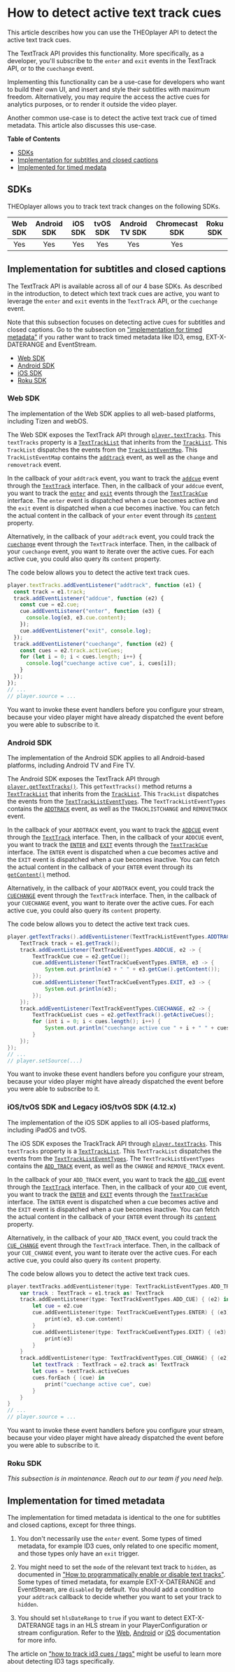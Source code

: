 # How to detect active text track cues

This article describes how you can use the THEOplayer API to detect the active text track cues.

The TextTrack API provides this functionality. More specifically, as a developer, you'll subscribe to the `enter` and `exit` events in the TextTrack API, or to the `cuechange` event.

Implementing this functionality can be a use-case for developers who want to build their own UI, and insert and style their subtitles with maximum freedom.
Alternatively, you may require the access the active cues for analytics purposes, or to render it outside the video player.

Another common use-case is to detect the active text track cue of timed metadata. This article also discusses this use-case.

**Table of Contents**

- [SDKs](#sdks)
- [Implementation for subtitles and closed captions](#implementation-for-subtitles-and-closed-captions)
- [Implemented for timed medata](#implementation-for-timed-metadata)

## SDKs

THEOplayer allows you to track text track changes on the following SDKs.

| Web SDK | Android SDK | iOS SDK | tvOS SDK | Android TV SDK | Chromecast SDK | Roku SDK |
| :-----: | :---------: | :-----: | :------: | :------------: | :------------: | -------- |
|   Yes   |     Yes     |   Yes   |   Yes    |      Yes       |      Yes       |          |

## Implementation for subtitles and closed captions

The TextTrack API is available across all of our 4 base SDKs. As described in the introduction, to detect which text track cues are active, you want to leverage the `enter` and `exit` events in the `TextTrack` API, or the `cuechange` event.

Note that this subsection focuses on detecting active cues for subtitles and closed captions.
Go to the subsection on ["implementation for timed metadata"](#implementation-for-timed-metadata) if you rather want to track timed metadata like ID3, emsg, EXT-X-DATERANGE and EventStream.

- [Web SDK](#web-sdk)
- [Android SDK](#android-sdk)
- [iOS SDK](#iostvos-sdk-and-legacy-iostvos-sdk--412x-)
- [Roku SDK](#roku-sdk)

### Web SDK

The implementation of the Web SDK applies to all web-based platforms, including Tizen and webOS.

The Web SDK exposes the TextTrack API through [`player.textTracks`](pathname:///theoplayer/v6/api-reference/web/classes/ChromelessPlayer.html#texttracks). This `textTracks` property is a [`TextTrackList`](pathname:///theoplayer/v6/api-reference/web/interfaces/TextTracksList.html) that inherits from the [`TrackList`](pathname:///theoplayer/v6/api-reference/web/interfaces/TrackList.html). This `TrackList` dispatches the events from the [`TrackListEventMap`](pathname:///theoplayer/v6/api-reference/web/interfaces/TrackListEventMap.html). This `TrackListEventMap` contains the [`addtrack`](pathname:///theoplayer/v6/api-reference/web/interfaces/TrackListEventMap.html#change) event, as well as the `change` and `removetrack` event.

In the callback of your `addtrack` event, you want to track the [`addcue`](pathname:///theoplayer/v6/api-reference/web/interfaces/TextTrackEventMap.html#addcue) event through the [`TextTrack`](pathname:///theoplayer/v6/api-reference/web/interfaces/TextTrack.html) interface. Then, in the callback of your `addcue` event, you want to track the [`enter`](pathname:///theoplayer/v6/api-reference/web/interfaces/TextTrackCueEventMap.html#enter) and [`exit`](pathname:///theoplayer/v6/api-reference/web/interfaces/TextTrackCueEventMap.html#exit) events through the [`TextTrackCue`](https://docs.theoplayer.com/api-reference/web/theoplayer.texttrackcue.md) interface. The `enter` event is dispatched when a cue becomes active and the `exit` event is dispatched when a cue becomes inactive. You can fetch the actual content in the callback of your `enter` event through its [`content`](https://docs.theoplayer.com/api-reference/web/theoplayer.texttrackcue.md#content) property.

Alternatively, in the callback of your `addtrack` event, you could track the [`cuechange`](pathname:///theoplayer/v6/api-reference/web/interfaces/TextTrackEventMap.html#cuechange) event through the `TextTrack` interface. Then, in the callback of your `cuechange` event, you want to iterate over the active cues. For each active cue, you could also query its `content` property.

The code below allows you to detect the active text track cues.

```js
player.textTracks.addEventListener("addtrack", function (e1) {
  const track = e1.track;
  track.addEventListener("addcue", function (e2) {
    const cue = e2.cue;
    cue.addEventListener("enter", function (e3) {
      console.log(e3, e3.cue.content);
    });
    cue.addEventListener("exit", console.log);
  });
  track.addEventListener("cuechange", function (e2) {
    const cues = e2.track.activeCues;
    for (let i = 0; i < cues.length; i++) {
      console.log("cuechange active cue", i, cues[i]);
    }
  });
});
// ...
// player.source = ...
```

You want to invoke these event handlers before you configure your stream, because your video player might have already dispatched the event before you were able to subscribe to it.

### Android SDK

The implementation of the Android SDK applies to all Android-based platforms, including Android TV and Fire TV.

The Android SDK exposes the TextTrack API through [`player.getTextTracks()`](pathname:///theoplayer/v6/api-reference/android/com/theoplayer/android/api/player/Player.html#getTextTracks). This `getTextTracks()` method returns a [`TextTrackList`](pathname:///theoplayer/v6/api-reference/android/com/theoplayer/android/api/player/track/texttrack/TextTrackList.html) that inherits from the [`TrackList`](pathname:///theoplayer/v6/api-reference/android/com/theoplayer/android/api/player/track/TrackList.html). This `TrackList` dispatches the events from the [`TextTrackListEventTypes`](pathname:///theoplayer/v6/api-reference/android/com/theoplayer/android/api/event/track/texttrack/list/TextTrackListEventTypes.html). The `TextTrackListEventTypes` contains the [`ADDTRACK`](pathname:///theoplayer/v6/api-reference/android/com/theoplayer/android/api/event/track/texttrack/list/TextTrackListEventTypes.html#ADDTRACK) event, as well as the `TRACKLISTCHANGE` and `REMOVETRACK` event.

In the callback of your `ADDTRACK` event, you want to track the [`ADDCUE`](pathname:///theoplayer/v6/api-reference/android/com/theoplayer/android/api/event/track/texttrack/TextTrackEventTypes.html#ADDCUE) event through the [`TextTrack`](pathname:///theoplayer/v6/api-reference/android/com/theoplayer/android/api/player/track/texttrack/TextTrack.html) interface. Then, in the callback of your `ADDCUE` event, you want to track the [`ENTER`](pathname:///theoplayer/v6/api-reference/android/com/theoplayer/android/api/event/track/texttrack/texttrackcue/TextTrackCueEventTypes.html#ENTER) and [`EXIT`](pathname:///theoplayer/v6/api-reference/android/com/theoplayer/android/api/event/track/texttrack/texttrackcue/TextTrackCueEventTypes.html#EXIT) events through the [`TextTrackCue`](pathname:///theoplayer/v6/api-reference/android/com/theoplayer/android/api/player/track/texttrack/cue/TextTrackCue.html) interface. The `ENTER` event is dispatched when a cue becomes active and the `EXIT` event is dispatched when a cue becomes inactive. You can fetch the actual content in the callback of your `ENTER` event through its [`getContent()`](pathname:///theoplayer/v6/api-reference/android/com/theoplayer/android/api/player/track/texttrack/cue/TextTrackCue.html#getContent--) method.

Alternatively, in the callback of your `ADDTRACK` event, you could track the [`CUECHANGE`](pathname:///theoplayer/v6/api-reference/android/com/theoplayer/android/api/event/track/texttrack/TextTrackEventTypes.html#CUECHANGE) event through the `TextTrack` interface. Then, in the callback of your `CUECHANGE` event, you want to iterate over the active cues. For each active cue, you could also query its `content` property.

The code below allows you to detect the active text track cues.

```java
player.getTextTracks().addEventListener(TextTrackListEventTypes.ADDTRACK, e1 -> {
    TextTrack track = e1.getTrack();
    track.addEventListener(TextTrackEventTypes.ADDCUE, e2 -> {
        TextTrackCue cue = e2.getCue();
        cue.addEventListener(TextTrackCueEventTypes.ENTER, e3 -> {
            System.out.println(e3 + " " + e3.getCue().getContent());
        });
        cue.addEventListener(TextTrackCueEventTypes.EXIT, e3 -> {
            System.out.println(e3);
        });
    });
    track.addEventListener(TextTrackEventTypes.CUECHANGE, e2 -> {
        TextTrackCueList cues = e2.getTextTrack().getActiveCues();
        for (int i = 0; i < cues.length(); i++) {
            System.out.println("cuechange active cue " + i + " " + cues.getItem(i));
        }
    });
});
// ...
// player.setSource(...)
```

You want to invoke these event handlers before you configure your stream, because your video player might have already dispatched the event before you were able to subscribe to it.

### iOS/tvOS SDK and Legacy iOS/tvOS SDK (4.12.x)

The implementation of the iOS SDK applies to all iOS-based platforms, including iPadOS and tvOS.

The iOS SDK exposes the TrackTrack API through [`player.textTracks`](pathname:///theoplayer/v6/api-reference/ios/Classes/THEOplayer.html#/s:13THEOplayerSDK0A0C10textTracksAA13TextTrackList_pvp). This `textTracks` property is a [`TextTrackList`](pathname:///theoplayer/v6/api-reference/ios/Protocols/TextTrackList.html). This `TextTrackList` dispatches the events from the [`TextTrackListEventTypes`](pathname:///theoplayer/v6/api-reference/ios/Structs/TextTrackListEventTypes.html). The `TextTrackListEventTypes` contains the [`ADD_TRACK`](pathname:///theoplayer/v6/api-reference/ios/Structs/TextTrackListEventTypes.html#/s:13THEOplayerSDK23TextTrackListEventTypesV9ADD_TRACKAA0F4TypeCyAA03AdddF0CGvpZ) event, as well as the `CHANGE` and `REMOVE_TRACK` event.

In the callback of your `ADD_TRACK` event, you want to track the [`ADD_CUE`](pathname:///theoplayer/v6/api-reference/ios/Structs/TextTrackEventTypes.html#/s:13THEOplayerSDK19TextTrackEventTypesV7ADD_CUEAA0E4TypeCyAA06AddCueE0CGvpZ) event through the [`TextTrack`](pathname:///theoplayer/v6/api-reference/ios/Protocols/TextTrack.html) interface. Then, in the callback of your `ADD_CUE` event, you want to track the [`ENTER`](pathname:///theoplayer/v6/api-reference/ios/Structs/TextTrackCueEventTypes.html#/s:13THEOplayerSDK22TextTrackCueEventTypesV5ENTERAA0F4TypeCyAA0e5EnterF0CGvpZ) and [`EXIT`](pathname:///theoplayer/v6/api-reference/ios/Structs/TextTrackCueEventTypes.html#/s:13THEOplayerSDK22TextTrackCueEventTypesV4EXITAA0F4TypeCyAA0e4ExitF0CGvpZ) events through the [`TextTrackCue`](pathname:///theoplayer/v6/api-reference/ios/Protocols/TextTrackCue.html) interface. The `ENTER` event is dispatched when a cue becomes active and the `EXIT` event is dispatched when a cue becomes inactive.
You can fetch the actual content in the callback of your `ENTER` event through its [`content`](pathname:///theoplayer/v6/api-reference/ios/Protocols/TextTrackCue.html#/s:13THEOplayerSDK12TextTrackCueP7contentypSgvp) property.

Alternatively, in the callback of your `ADD_TRACK` event, you could track the [`CUE_CHANGE`](pathname:///theoplayer/v6/api-reference/ios/Structs/TextTrackEventTypes.html#/s:13THEOplayerSDK19TextTrackEventTypesV10CUE_CHANGEAA0E4TypeCyAA09CueChangeE0CGvpZ) event through the `TextTrack` interface. Then, in the callback of your `CUE_CHANGE` event, you want to iterate over the active cues. For each active cue, you could also query its `content` property.

The code below allows you to detect the active text track cues.

```swift
player.textTracks.addEventListener(type: TextTrackListEventTypes.ADD_TRACK) { (e1) in
    var track : TextTrack = e1.track as! TextTrack
    track.addEventListener(type: TextTrackEventTypes.ADD_CUE) { (e2) in
        let cue = e2.cue
        cue.addEventListener(type: TextTrackCueEventTypes.ENTER) { (e3) in
            print(e3, e3.cue.content)
        }
        cue.addEventListener(type: TextTrackCueEventTypes.EXIT) { (e3) in
            print(e3)
        }
    }
    track.addEventListener(type: TextTrackEventTypes.CUE_CHANGE) { (e2) in
        let textTrack : TextTrack = e2.track as! TextTrack
        let cues = textTrack.activeCues
        cues.forEach { (cue) in
            print("cuechange active cue", cue)
        }
    }
}
// ...
// player.source = ...
```

You want to invoke these event handlers before you configure your stream, because your video player might have already dispatched the event before you were able to subscribe to it.

### Roku SDK

_This subsection is in maintenance. Reach out to our team if you need help._

## Implementation for timed metadata

The implementation for timed metadata is identical to the one for subtitles and closed captions, except for three things.

1. You don't necessarily use the `enter` event.
   Some types of timed metadata, for example ID3 cues, only related to one specific moment, and those types only have an `exit` trigger.

2. You might need to set the `mode` of the relevant text track to `hidden`, as documented in ["How to programmatically enable or disable text tracks"](03-how-to-programmatically-disable-text-tracks.md).
   Some types of timed metadata, for example EXT-X-DATERANGE and EventStream, are `disabled` by default. You should add a condition to your `addtrack` callback to decide whether you want to set your track to `hidden`.

3. You should set `hlsDateRange` to `true` if you want to detect EXT-X-DATERANGE tags in an HLS stream in your PlayerConfiguration or stream configuration. Refer to the [Web](pathname:///theoplayer/v6/api-reference/web/interfaces/PlayerConfiguration.html#hlsDateRange), [Android](<pathname:///theoplayer/v6/api-reference/android/com/theoplayer/android/api/THEOplayerConfig.Builder.html#hlsDateRange(boolean)>) or [iOS](pathname:///theoplayer/v6/api-reference/ios/Classes/THEOplayerConfiguration.html) documentation for more info.

The article on ["how to track id3 cues / tags"](06-how-to-track-id3-cues-tags.md) might be useful to learn more about detecting ID3 tags specifically.
